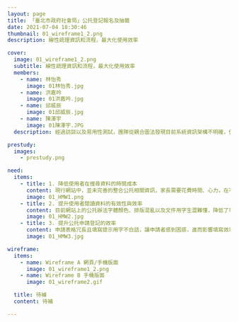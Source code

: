 ```yaml
---
layout: page
title: 「臺北市政府社會局」公托登記報名及抽籤
date: 2021-07-04 18:30:46
thumbnail: 01_wireframe1_2.png
description: 線性疏理資訊和流程，最大化使用效率

cover:
  image: 01_wireframe1_2.png
  subtitle: 線性疏理資訊和流程，最大化使用效率
  members:
    - name: 林怡秀
      image: 01林怡秀.jpg
    - name: 洪嘉吟
      image: 01洪嘉吟.jpg
    - name: 邱威辰
      image: 01邱威辰.jpg
    - name: 陳澤宇
      image: 01陳澤宇.JPG
  description: 經過訪談以及易用性測試，團隊從親合圖法發現目前系統資訊架構不明確，使用者蒐集資料的成本大，無法快速瞭解重要訊息和做出決策；同時導致使用者在系統上送出錯誤資料的行為，增加了系統後端的處理成本。團隊改善這些問題，將系統架構重新梳理，設計線性「深度為主」的使用者流程。最終目標是幫助使用者更有效的做到「瞭解公托」、「選擇公托」以及「申請公托」。

prestudy:
  images:
    - prestudy.png

need:
  items:
    - title: 1. 降低使用者在搜尋資料的時間成本
      content: 現行網站中，並未完善的整合公托相關資訊，家長需要花費時間、心力，在不同平台中穿梭，才能獲得想要的資訊。
      image: 01_HMW1.png
    - title: 2. 提升使用者閱讀資料的有效性與效率
      content: 目前網站上的公托辦法字體顏色、排版混亂以及文件用字生澀難懂，降低了可讀性，也容易造成混淆。
      image: 01_HMW2.jpg
    - title: 3. 提升公托申請登記的效率
      content: 申請表格冗長且填寫提示用字不白話，讓申請者感到困惑，進而影響填寫效率。
      image: 01_HMW3.jpg

wireframe:
  items:
    - name: Wireframe A 網頁/手機版面
      image: 01_wireframe1_2.png
    - name: Wireframe B 手機版面
      image: 01_wireframe2.gif

  title: 待補
  content: 待補

---
```

